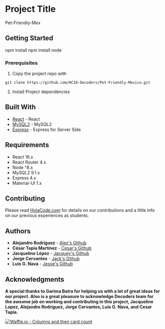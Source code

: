 # Project Title

Pet-Friendly-Mex

## Getting Started

npm install
npm install node

### Prerequisites

1. Copy the project repo with
```
git clone https://github.com/HC18-Decoders/Pet-Friendly-Mexico.git
```
2. Install Project dependencies

## Built With

* [React](https://reactjs.org/) - React
* [MySQL2](https://www.mysql2.com/) - MySQL2
* [Express](http://expressjs.com/) - Express for Server Side

## Requirements

- React 16.x
- React Router 4.x
- Node ^8.x
- MySQL2 9.1.x
- Express 4.x
- Material-UI 1.x

## Contributing

Please read [HolaCode.com](http://holacode.com/) for details on our contributions and a little info on our previous experiences as students.

## Authors

* **Alejandro Rodríguez** - [Alex's Github](https://github.com/AlejandroRodriguezP)
* **César Tapia Martínez** - [Cesar's Github](https://github.com/Cesar88Tapia)
* **Jacqueline López** - [Jacquey's Github](https://github.com/Jacqueline930)
* **Jorge Cervantes** - [Jack's Github](https://github.com/JorgeC0218)
* **Luis G. Nava** - [Jesse's Github](https://github.com/luisgnava)

## Acknowledgments

**A special thanks to Garima Batra for helping us with a lot of great ideas for our project.
Also is a great pleasure to acknowledge Decoders team for the awsome job on working and contributing in this project, Jacqueline Lopez, Alejandro Rodríguez, Jorge Cervantes, Luis G. Nava, and Cesar Tapia.**



[![Waffle.io - Columns and their card count](https://badge.waffle.io/HC18-Decoders/Pet-Friendly-Mexico.png?columns=all)](https://waffle.io/HC18-Decoders/Pet-Friendly-Mexico?utm_source=badge)
